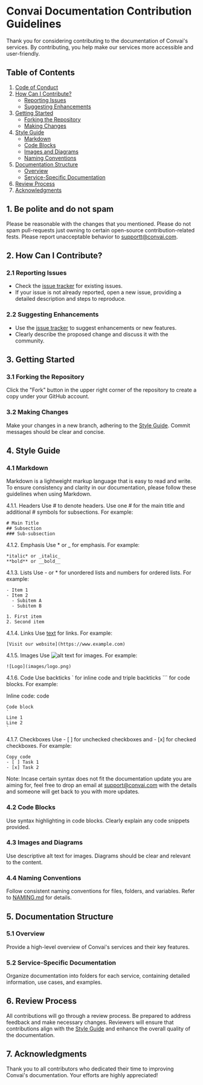 # Convai Documentation Contribution Guidelines

Thank you for considering contributing to the documentation of Convai's services. By contributing, you help make our services more accessible and user-friendly.

## Table of Contents

1. [Code of Conduct](#1-code-of-conduct)
2. [How Can I Contribute?](#2-how-can-i-contribute)
   - [Reporting Issues](#21-reporting-issues)
   - [Suggesting Enhancements](#22-suggesting-enhancements)
3. [Getting Started](#3-getting-started)
   - [Forking the Repository](#31-forking-the-repository)
   - [Making Changes](#33-making-changes)
4. [Style Guide](#4-style-guide)
   - [Markdown](#41-markdown)
   - [Code Blocks](#42-code-blocks)
   - [Images and Diagrams](#43-images-and-diagrams)
   - [Naming Conventions](#44-naming-conventions)
5. [Documentation Structure](#5-documentation-structure)
   - [Overview](#51-overview)
   - [Service-Specific Documentation](#52-service-specific-documentation)
6. [Review Process](#6-review-process)
7. [Acknowledgments](#7-acknowledgments)

## 1. Be polite and do not spam

Please be reasonable with the changes that you mentioned. Please do not spam pull-requests just owning to certain open-source contribution-related fests. Please report unacceptable behavior to [supportt@convai.com](mailto:support@convai.com).

## 2. How Can I Contribute?

### 2.1 Reporting Issues

- Check the [issue tracker](https://github.com/Conv-AI/Convai-Documentation/issues) for existing issues.
- If your issue is not already reported, open a new issue, providing a detailed description and steps to reproduce.

### 2.2 Suggesting Enhancements

- Use the [issue tracker](https://github.com/Conv-AI/Convai-Documentation/issues) to suggest enhancements or new features.
- Clearly describe the proposed change and discuss it with the community.


## 3. Getting Started

### 3.1 Forking the Repository

Click the "Fork" button in the upper right corner of the repository to create a copy under your GitHub account.

### 3.2 Making Changes

Make your changes in a new branch, adhering to the [Style Guide](#4-style-guide). Commit messages should be clear and concise.


## 4. Style Guide

### 4.1 Markdown

Markdown is a lightweight markup language that is easy to read and write. To ensure consistency and clarity in our documentation, please follow these guidelines when using Markdown.

4.1.1. Headers
Use # to denote headers. Use one # for the main title and additional # symbols for subsections. For example:

```
# Main Title
## Subsection
### Sub-subsection
```

4.1.2. Emphasis
Use * or _ for emphasis. For example:

```
*italic* or _italic_
**bold** or __bold__
```

4.1.3. Lists
Use - or * for unordered lists and numbers for ordered lists. For example:

```
- Item 1
- Item 2
  - Subitem A
  - Subitem B
  
1. First item
2. Second item
```
   
4.1.4. Links
Use [text](URL) for links. For example:

```
[Visit our website](https://www.example.com)
```

4.1.5. Images
Use ![alt text](imageURL) for images. For example:

```
![Logo](images/logo.png)
```

4.1.6. Code
Use backticks ` for inline code and triple backticks ``` for code blocks. For example:

Inline code: code

```
Code block
`
Line 1
Line 2
`
```

4.1.7. Checkboxes
Use - [ ] for unchecked checkboxes and - [x] for checked checkboxes. For example:

```
Copy code
- [ ] Task 1
- [x] Task 2
```

 Note: Incase certain syntax does not fit the documentation update you are aiming for, feel free to drop an email at [support@convai.com](mailto:support@convai.com) with the details and someone will get back to you with
 more updates.

### 4.2 Code Blocks

Use syntax highlighting in code blocks. Clearly explain any code snippets provided.

### 4.3 Images and Diagrams

Use descriptive alt text for images. Diagrams should be clear and relevant to the content.

### 4.4 Naming Conventions

Follow consistent naming conventions for files, folders, and variables. Refer to [NAMING.md](link-to-naming.md) for details.

## 5. Documentation Structure

### 5.1 Overview

Provide a high-level overview of Convai's services and their key features.

### 5.2 Service-Specific Documentation

Organize documentation into folders for each service, containing detailed information, use cases, and examples.

## 6. Review Process

All contributions will go through a review process. Be prepared to address feedback and make necessary changes. Reviewers will ensure that contributions align with the [Style Guide](#4-style-guide) and enhance the overall quality of the documentation.

## 7. Acknowledgments

Thank you to all contributors who dedicated their time to improving Convai's documentation. Your efforts are highly appreciated!

